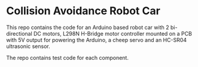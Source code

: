 # Collision Avoidance Robot Car

This repo contains the code for an Arduino based robot car with 2 bi-directional DC motors, L298N H-Bridge motor controller mounted on a PCB with 5V output for powering the Arduino, a cheep servo and an HC-SR04 ultrasonic sensor.

The repo contains test code for each component.

